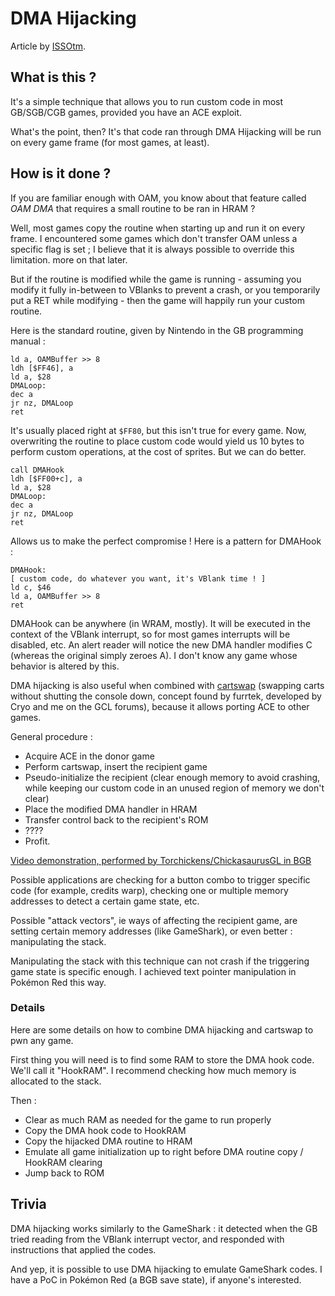 # DMA Hijacking
Article by [ISSOtm](https://github.com/ISSOtm/gbz80-to-items).

## What is this ?
It's a simple technique that allows you to run custom code in most GB/SGB/CGB games, provided you have an ACE exploit.

What's the point, then? It's that code ran through DMA Hijacking will be run on every game frame (for most games, at least).

## How is it done ?
If you are familiar enough with OAM, you know about that feature called *OAM DMA* that requires a small routine to be ran in HRAM ?

Well, most games copy the routine when starting up and run it on every frame. I encountered some games which don't transfer OAM unless a specific flag is set ; I believe that it is always possible to override this limitation. more on that later.

But if the routine is modified while the game is running - assuming you modify it fully in-between to VBlanks to prevent a crash, or you temporarily put a RET while modifying - then the game will happily run your custom routine.

Here is the standard routine, given by Nintendo in the GB programming manual :
```
ld a, OAMBuffer >> 8
ldh [$FF46], a
ld a, $28
DMALoop:
dec a
jr nz, DMALoop
ret
```

It's usually placed right at `$FF80`, but this isn't true for every game.
Now, overwriting the routine to place custom code would yield us 10 bytes to perform custom operations, at the cost of sprites.
But we can do better.

```
call DMAHook
ldh [$FF00+c], a
ld a, $28
DMALoop:
dec a
jr nz, DMALoop
ret
```

Allows us to make the perfect compromise !
Here is a pattern for DMAHook :

```
DMAHook:
[ custom code, do whatever you want, it's VBlank time ! ]
ld c, $46
ld a, OAMBuffer >> 8
ret
```

DMAHook can be anywhere (in WRAM, mostly). It will be executed in the context of the VBlank interrupt, so for most games interrupts will be disabled, etc.
An alert reader will notice the new DMA handler modifies C (whereas the original simply zeroes A). I don't know any game whose behavior is altered by this.

DMA hijacking is also useful when combined with [cartswap](https://gist.github.com/ISSOtm/3008fd73ec66cb56f1caecfcc8b6fb6f) (swapping carts without shutting the console down, concept found by furrtek, developed by Cryo and me on the GCL forums), because it allows porting ACE to other games.

General procedure :

- Acquire ACE in the donor game
- Perform cartswap, insert the recipient game
- Pseudo-initialize the recipient (clear enough memory to avoid crashing, while keeping our custom code in an unused region of memory we don't clear)
- Place the modified DMA handler in HRAM
- Transfer control back to the recipient's ROM
- ????
- Profit.

[Video demonstration, performed by Torchickens/ChickasaurusGL in BGB](http://youtu.be/BNyDmZlbsNI)

Possible applications are checking for a button combo to trigger specific code (for example, credits warp), checking one or multiple memory addresses to detect a certain game state, etc.

Possible "attack vectors", ie ways of affecting the recipient game, are setting certain memory addresses (like GameShark), or even better : manipulating the stack.

Manipulating the stack with this technique can not crash if the triggering game state is specific enough. I achieved text pointer manipulation in Pokémon Red this way.


### Details
Here are some details on how to combine DMA hijacking and cartswap to pwn any game.

First thing you will need is to find some RAM to store the DMA hook code. We'll call it "HookRAM". I recommend checking how much memory is allocated to the stack.

Then :
- Clear as much RAM as needed for the game to run properly
- Copy the DMA hook code to HookRAM
- Copy the hijacked DMA routine to HRAM
- Emulate all game initialization up to right before DMA routine copy / HookRAM clearing
- Jump back to ROM


## Trivia
DMA hijacking works similarly to the GameShark : it detected when the GB tried reading from the VBlank interrupt vector, and responded with instructions that applied the codes.

And yep, it is possible to use DMA hijacking to emulate GameShark codes. I have a PoC in Pokémon Red (a BGB save state), if anyone's interested.
